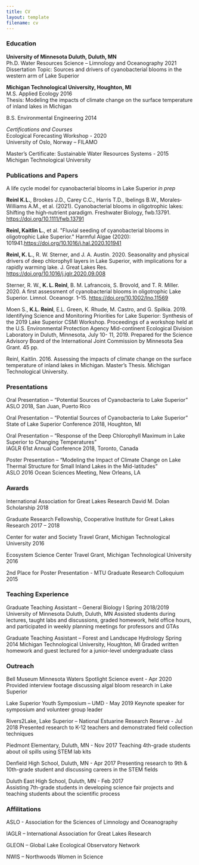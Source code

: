 ```yaml
---
title: CV
layout: template
filename: cv
--- 
```


### Education  
**University of Minnesota Duluth, Duluth, MN**    
Ph.D. Water Resources Science – Limnology and Oceanography 2021   
Dissertation Topic: Sources and drivers of cyanobacterial blooms in the western arm of Lake Superior  

**Michigan Technological University, Houghton, MI**  
M.S. Applied Ecology 2016  
Thesis: Modeling the impacts of climate change on the surface temperature of inland lakes in Michigan  

B.S. Environmental Engineering 2014  

_Certifications and Courses_  
Ecological Forecasting Workshop - 2020  
University of Oslo, Norway – FILAMO   

Master’s Certificate: Sustainable Water Resources Systems - 2015  
Michigan Technological University  

### Publications and Papers    
A life cycle model for cyanobacterial blooms in Lake Superior	 _in prep_  

**Reinl K.L.**, Brookes J.D., Carey C.C., Harris T.D., Ibelings B.W., Morales‐Williams A.M., et al. (2021). Cyanobacterial blooms in oligotrophic lakes: Shifting the high‐nutrient paradigm. Freshwater Biology, fwb.13791. https://doi.org/10.1111/fwb.13791  

**Reinl, Kaitlin L.**, et al. "Fluvial seeding of cyanobacterial blooms in oligotrophic Lake Superior." Harmful Algae (2020): 101941.https://doi.org/10.1016/j.hal.2020.101941  

**Reinl, K. L.**, R. W. Sterner, and J. A. Austin. 2020. Seasonality and physical drivers of deep chlorophyll layers in Lake Superior, with implications for a rapidly warming lake. J. Great Lakes Res. https://doi.org/10.1016/j.jglr.2020.09.008  

Sterner, R. W., **K. L. Reinl**, B. M. Lafrancois, S. Brovold, and T. R. Miller. 2020. A first assessment of cyanobacterial blooms in oligotrophic Lake Superior. Limnol. Oceanogr. 1–15. https://doi.org/10.1002/lno.11569  

Moen S., **K.L. Reinl**, E.L. Green, K. Rhude, M. Castro, and G. Spilkia. 2019. Identifying Science and Monitoring Priorities for Lake Superior: Synthesis of the 2019 Lake Superior CSMI Workshop. Proceedings of a workshop held at the U.S. Environmental Protection Agency Mid-continent Ecological Division Laboratory in Duluth, Minnesota, July 10- 11, 2019. Prepared for the Science Advisory Board of the International Joint Commission by Minnesota Sea Grant. 45 pp.  	 

Reinl, Kaitlin. 2016. Assessing the impacts of climate change on the surface temperature of inland lakes in Michigan. Master’s Thesis. Michigan Technological University.  

### Presentations    
Oral Presentation – “Potential Sources of Cyanobacteria to Lake Superior”   
ASLO 2018, San Juan, Puerto Rico  
	
Oral Presentation – “Potential Sources of Cyanobacteria to Lake Superior”  
State of Lake Superior Conference 2018, Houghton, MI  

Oral Presentation – “Response of the Deep Chlorophyll Maximum in Lake Superior to Changing Temperatures”   
IAGLR 61st Annual Conference 2018, Toronto, Canada  

Poster Presentation – “Modeling the Impact of Climate Change on Lake Thermal Structure for Small Inland Lakes in the Mid-latitudes”   
ASLO 2016 Ocean Sciences Meeting, New Orleans, LA  


### Awards  
International Association for Great Lakes Research David M. Dolan Scholarship	           2018

Graduate Research Fellowship, Cooperative Institute for Great Lakes Research	 2017 – 2018

Center for water and Society Travel Grant, Michigan Technological University             	2016

Ecosystem Science Center Travel Grant, Michigan Technological University                	2016

2nd Place for Poster Presentation - MTU Graduate Research Colloquium		2015

### Teaching Experience  
Graduate Teaching Assistant – General Biology I	Spring 2018/2019
University of Minnesota Duluth, Duluth, MN
Assisted students during lectures, taught labs and discussions, graded homework, held office hours, and participated in weekly planning meetings for professors and GTAs

Graduate Teaching Assistant – Forest and Landscape Hydrology	 Spring 2014
Michigan Technological University, Houghton, MI
Graded written homework and guest lectured for a junior-level undergraduate class

### Outreach  
Bell Museum Minnesota Waters Spotlight Science event -	Apr 2020
Provided interview footage discussing algal bloom research in Lake Superior

Lake Superior Youth Symposium – UMD	- May 2019
Keynote speaker for symposium and volunteer group leader

Rivers2Lake, Lake Superior – National Estuarine Research Reserve -	 Jul 2018
	Presented research to K-12 teachers and demonstrated field collection techniques
  
Piedmont Elementary, Duluth, MN -	       Nov 2017
Teaching 4th-grade students about oil spills using STEM lab kits

Denfield High School, Duluth, MN	- Apr 2017
Presenting research to 9th & 10th-grade student and discussing careers in the STEM fields  

Duluth East High School, Duluth, MN - Feb 2017  
Assisting 7th-grade students in developing science fair projects and teaching students about the scientific process  

### Affilitations  
ASLO - Association for the Sciences of Limnology and Oceanography

IAGLR – International Association for Great Lakes Research

GLEON – Global Lake Ecological Observatory Network

NWIS – Northwoods Women in Science 



